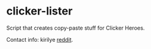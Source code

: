 clicker-lister
==============

Script that creates copy-paste stuff for Clicker Heroes.

Contact info:
kirilye [reddit](http://www.reddit.com/user/kirilye/).

